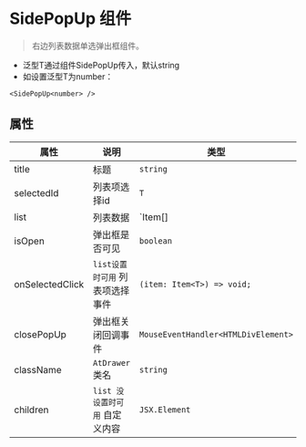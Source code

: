 # SidePopUp 组件
> 右边列表数据单选弹出框组件。

- 泛型T通过组件SidePopUp传入，默认string
- 如设置泛型T为number：
```tsx
<SidePopUp<number> />
```
## 属性

| 属性             | 说明                       | 类型                | 默认值      |
| --------------- | ------------------------- | ----------------- | ----------- |
| title           | 标题                       | `string`        | `请选择` |
| selectedId      | 列表项选择id                | `T`           | -  |
| list            | 列表数据                   | `Item<T>[] | undefined`      | -  |
| isOpen          | 弹出框是否可见              | `boolean`      | -  |
| onSelectedClick | `list设置时可用` 列表项选择事件              | `(item: Item<T>) => void;` | - |
| closePopUp      | 弹出框关闭回调事件           | `MouseEventHandler<HTMLDivElement>`    | -     |
| className       | `AtDrawer` 类名            | `string`       | `''`   |
| children        | `list 没设置时可用` 自定义内容 | `JSX.Element`       | -   |
